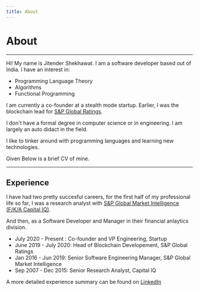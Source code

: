 ```yaml
---
title: About
---
```


# About

---

Hi! My name is Jitender Shekhawat. I am a software developer based out of India. I have an interest in:

- Programming Language Theory
- Algorithms
- Functional Programming

I am currently a co-founder at a stealth mode startup. Earlier, I was the blockchain lead for [S&P Global Ratings](https://www.spglobal.com/ratings/en/).

I don't have a formal degree in computer science or in engineering. I am largely an auto didact in the field.

I like to tinker around with programming languages and learning new technologies.

Given Below is a brief CV of mine.

-----

## Experience

I have had two pretty succesful careers, for the first half of my professional life so far, 
I was a research analyst with [S&P Global Market Intelligence (F/K/A Capital IQ)](https://www.spglobal.com/marketintelligence/en/). 

And then, as a Software Developer and Manager in their financial anlaytics division.


- July 2020 - Present : Co-founder and VP Engineering, Startup
- June 2019 - July 2020: Head of Blockchain Developement, S&P Global Ratings
- Jan 2016 - Jun 2019: Senior Software Engineering Manager, S&P Global Market Intelligence
- Sep 2007 - Dec 2015: Senior Research Analyst, Capital IQ

A more detailed experience summary can be found on [LinkedIn](https://www.linkedin.com/in/jitendershekhawat/)